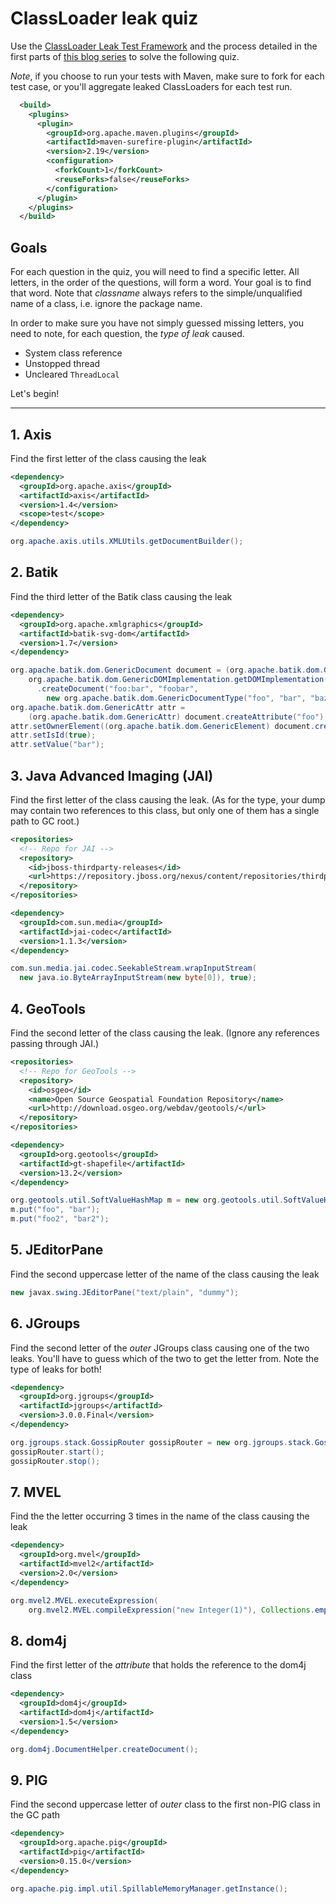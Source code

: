 # ClassLoader leak quiz

Use the [ClassLoader Leak Test Framework](https://github.com/mjiderhamn/classloader-leak-prevention/tree/master/classloader-leak-test-framework) and the process detailed in the first parts of [this blog series](http://java.jiderhamn.se/2011/12/11/classloader-leaks-i-how-to-find-classloader-leaks-with-eclipse-memory-analyser-mat/) to solve the following quiz.

*Note*, if you choose to run your tests with Maven, make sure to fork for each test case, or you'll aggregate leaked
ClassLoaders for each test run.
```xml
  <build>
    <plugins>
      <plugin>
        <groupId>org.apache.maven.plugins</groupId>
        <artifactId>maven-surefire-plugin</artifactId>
        <version>2.19</version>
        <configuration>
          <forkCount>1</forkCount>
          <reuseForks>false</reuseForks>
        </configuration>
      </plugin>
    </plugins>
  </build>
```

## Goals

For each question in the quiz, you will need to find a specific letter. All letters, in the order of the questions,
will form a word. Your goal is to find that word. Note that _classname_ always refers to the simple/unqualified name of a class, i.e. ignore the package name.

In order to make sure you have not simply guessed missing letters, you need to note, for each question, the _type of 
leak_ caused.
* System class reference
* Unstopped thread
* Uncleared `ThreadLocal`

Let's begin!

---

## 1. Axis 
Find the first letter of the class causing the leak

```xml
<dependency>
  <groupId>org.apache.axis</groupId>
  <artifactId>axis</artifactId>
  <version>1.4</version>
  <scope>test</scope>
</dependency>
```

```java
org.apache.axis.utils.XMLUtils.getDocumentBuilder();
```

## 2. Batik
Find the third letter of the Batik class causing the leak

```xml
<dependency>
  <groupId>org.apache.xmlgraphics</groupId>
  <artifactId>batik-svg-dom</artifactId>
  <version>1.7</version>
</dependency>
```

```java
org.apache.batik.dom.GenericDocument document = (org.apache.batik.dom.GenericDocument) 
    org.apache.batik.dom.GenericDOMImplementation.getDOMImplementation()
      .createDocument("foo:bar", "foobar", 
        new org.apache.batik.dom.GenericDocumentType("foo", "bar", "baz"));
org.apache.batik.dom.GenericAttr attr = 
    (org.apache.batik.dom.GenericAttr) document.createAttribute("foo");
attr.setOwnerElement((org.apache.batik.dom.GenericElement) document.createElement("foo"));
attr.setIsId(true);
attr.setValue("bar");
```

## 3. Java Advanced Imaging (JAI)
Find the first letter of the class causing the leak. (As for the type, your dump may contain two references to this class, but only one of them has a single path to GC root.)

```xml
<repositories>
  <!-- Repo for JAI -->
  <repository>
    <id>jboss-thirdparty-releases</id>
    <url>https://repository.jboss.org/nexus/content/repositories/thirdparty-releases</url>
  </repository>
</repositories>
```
```xml
<dependency>
  <groupId>com.sun.media</groupId>
  <artifactId>jai-codec</artifactId>
  <version>1.1.3</version>
</dependency>
```
 
```java
com.sun.media.jai.codec.SeekableStream.wrapInputStream(
  new java.io.ByteArrayInputStream(new byte[0]), true);
```

## 4. GeoTools
Find the second letter of the class causing the leak. (Ignore any references passing through JAI.)

```xml
<repositories>
  <!-- Repo for GeoTools -->
  <repository>
    <id>osgeo</id>
    <name>Open Source Geospatial Foundation Repository</name>
    <url>http://download.osgeo.org/webdav/geotools/</url>
  </repository>
</repositories>
```
```xml
<dependency>
  <groupId>org.geotools</groupId>
  <artifactId>gt-shapefile</artifactId>
  <version>13.2</version>
</dependency>
```
 
```java
org.geotools.util.SoftValueHashMap m = new org.geotools.util.SoftValueHashMap(1);
m.put("foo", "bar");
m.put("foo2", "bar2");
```

## 5. JEditorPane
Find the second uppercase letter of the name of the class causing the leak

```java
new javax.swing.JEditorPane("text/plain", "dummy");
```
 
## 6. JGroups
Find the second letter of the *outer* JGroups class causing one of the two leaks. You'll have to guess which of the two to get the letter from. Note the type of leaks for both!

```xml
<dependency>
  <groupId>org.jgroups</groupId>
  <artifactId>jgroups</artifactId>
  <version>3.0.0.Final</version>
</dependency>
```

```java
org.jgroups.stack.GossipRouter gossipRouter = new org.jgroups.stack.GossipRouter();
gossipRouter.start();
gossipRouter.stop();
```

## 7. MVEL
Find the the letter occurring 3 times in the name of the class causing the leak

```xml
<dependency>
  <groupId>org.mvel</groupId>
  <artifactId>mvel2</artifactId>
  <version>2.0</version>
</dependency>
```

```java
org.mvel2.MVEL.executeExpression(
    org.mvel2.MVEL.compileExpression("new Integer(1)"), Collections.emptyMap());
```

## 8. dom4j
Find the first letter of the _attribute_ that holds the reference to the dom4j class

```xml
<dependency>
  <groupId>dom4j</groupId>
  <artifactId>dom4j</artifactId>
  <version>1.5</version>
</dependency>
```

```java
org.dom4j.DocumentHelper.createDocument();
```

## 9. PIG
Find the second uppercase letter of *outer* class to the first non-PIG class in the GC path

```xml
<dependency>
  <groupId>org.apache.pig</groupId>
  <artifactId>pig</artifactId>
  <version>0.15.0</version>
</dependency>
```

```java
org.apache.pig.impl.util.SpillableMemoryManager.getInstance();
```
